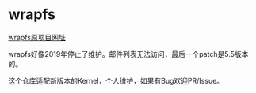 # wrapfs

[wrapfs原项目网址](https://wrapfs.filesystems.org/)

wrapfs好像2019年停止了维护。邮件列表无法访问，最后一个patch是5.5版本的。

这个仓库适配新版本的Kernel，个人维护，如果有Bug欢迎PR/Issue。
